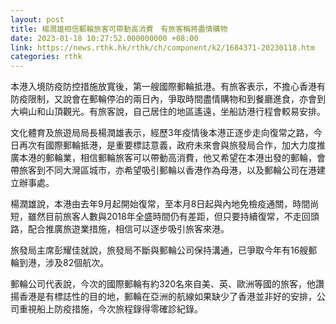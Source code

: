 ```yaml
---
layout: post
title: 楊潤雄相信郵輪旅客可帶動高消費　有旅客稱將盡情購物
date: 2023-01-18 10:27:52.000000000 +08:00
link: https://news.rthk.hk/rthk/ch/component/k2/1684371-20230118.htm
categories: rthk
---
```


本港入境防疫防控措施放寬後，第一艘國際郵輪抵港。有旅客表示，不擔心香港有防疫限制，又說會在郵輪停泊的兩日內，爭取時間盡情購物和到餐廳進食，亦會到大嶼山和山頂觀光。有旅客說，自己居住的地區遙遠，坐船訪港行程會較易安排。

文化體育及旅遊局局長楊潤雄表示，經歷3年疫情後本港正逐步走向復常之路，今日再次有國際郵輪抵港，是重要標誌意義，政府未來會與旅發局合作，加大力度推廣本港的郵輪業，相信郵輪旅客可以帶動高消費，他又希望在本港出發的郵輪，會帶旅客到不同大灣區城市，亦希望吸引郵輪以香港作為母港，以及郵輪公司在港建立辦事處。

楊潤雄說，本港由去年9月起開始復常，至本月8日起與內地免檢疫通關，時間尚短，雖然目前旅客人數與2018年全盛時間仍有差距，但只要持續復常，不走回頭路，配合推廣旅遊業措施，相信可以逐步吸引旅客來港。

旅發局主席彭耀佳就說，旅發局不斷與郵輪公司保持溝通，已爭取今年有16艘郵輪到港，涉及82個航次。

郵輪公司代表說，今次的國際郵輪有約320名來自美、英、歐洲等國的旅客，他讚揚香港是有標誌性的目的地，郵輪在亞洲的航線如果缺少了香港並非好的安排，公司重視船上防疫措施，今次旅程錄得零確診紀錄。
